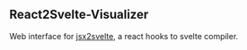 ## React2Svelte-Visualizer

Web interface for [jsx2svelte](https://github.com/SheikhSajid/jsx2svelte.git), a react hooks to svelte compiler.

